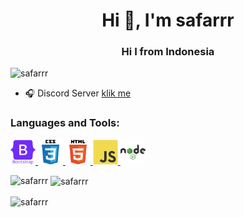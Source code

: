 <h1 align="center">Hi 👋, I'm safarrr</h1>
<h3 align="center">Hi I from Indonesia</h3>

<p align="left"> <img src="https://komarev.com/ghpvc/?username=safarrr&label=Profile%20views&color=0e75b6&style=flat" alt="safarrr" /> </p>

- 🎧 Discord Server [klik me](https://discord.gg/gyjwv3RHky)
<!--
<h3 align="left">Connect with me:</h3>
<p align="left">
<a href="https://discord.gg/SAFAR" target="blank"><img align="center" src="https://cdn.jsdelivr.net/npm/simple-icons@3.0.1/icons/discord.svg" alt="SAFAR" height="30" width="40" /></a>
</p>
-->
<h3 align="left">Languages and Tools:</h3>
<p align="left"> <a href="https://getbootstrap.com" target="_blank"> <img src="https://raw.githubusercontent.com/devicons/devicon/master/icons/bootstrap/bootstrap-plain-wordmark.svg" alt="bootstrap" width="40" height="40"/> </a> <a href="https://www.w3schools.com/css/" target="_blank"> <img src="https://raw.githubusercontent.com/devicons/devicon/master/icons/css3/css3-original-wordmark.svg" alt="css3" width="40" height="40"/> </a> <a href="https://www.w3.org/html/" target="_blank"> <img src="https://raw.githubusercontent.com/devicons/devicon/master/icons/html5/html5-original-wordmark.svg" alt="html5" width="40" height="40"/> </a> <a href="https://developer.mozilla.org/en-US/docs/Web/JavaScript" target="_blank"> <img src="https://raw.githubusercontent.com/devicons/devicon/master/icons/javascript/javascript-original.svg" alt="javascript" width="40" height="40"/> </a> <a href="https://nodejs.org" target="_blank"> <img src="https://raw.githubusercontent.com/devicons/devicon/master/icons/nodejs/nodejs-original-wordmark.svg" alt="nodejs" width="40" height="40"/> </a> </p>

<p><img align="left" src="https://github-readme-stats.vercel.app/api/top-langs?username=safarrr&show_icons=true&locale=en&layout=compact" alt="safarrr" /></p>

<p>&nbsp;<img align="center" src="https://github-readme-stats.vercel.app/api?username=safarrr&show_icons=true&locale=en" alt="safarrr" /></p>

<p><img align="center" src="https://github-readme-streak-stats.herokuapp.com/?user=safarrr&" alt="safarrr" /></p>

